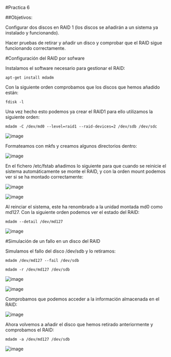 ﻿#Practica 6

##Objetivos:

Configurar dos discos en RAID 1 (los discos se añadirán a un sistema ya
instalado y funcionando).

Hacer pruebas de retirar y añadir un disco y comprobar que el RAID sigue funcionando correctamente.



#Configuración del RAID por sofware

Instalamos el software necesario para gestionar el RAID:

	apt-get install mdadm

Con la siguiente orden comprobamos que los discos que hemos añadido están:

	fdisk -l


Una vez hecho esto podemos ya crear el RAID1 para ello utilizamos la siguiente orden:

	mdadm -C /dev/md0 --level=raid1 --raid-devices=2 /dev/sdb /dev/sdc


![image](https://github.com/alvaro-gr/SWAP2015/blob/master/Practicas/Practica6/Capturas/crear_raid.png)


Formateamos con mkfs y creamos algunos directorios dentro:

![image](https://github.com/alvaro-gr/SWAP2015/blob/master/Practicas/Practica6/Capturas/datos_raid.png)




En el fichero /etc/fstab añadimos lo siguiente para que cuando se reinicie el sistema automáticamente se monte el RAID, y con la orden mount podemos ver si se ha montado correctamente:

![image](https://github.com/alvaro-gr/SWAP2015/blob/master/Practicas/Practica6/Capturas/fstab.png)


![image](https://github.com/alvaro-gr/SWAP2015/blob/master/Practicas/Practica6/Capturas/mount.png)


Al reinciar el sistema, este ha renombrado a la unidad montada md0 como md127. Con la siguiente orden podemos ver el estado del RAID:

	mdadm --detail /dev/md127

![image](https://github.com/alvaro-gr/SWAP2015/blob/master/Practicas/Practica6/Capturas/estado_raid.png)


#Simulación de un fallo en un disco del RAID

Simulamos el fallo del disco /dev/sdb  y lo retiramos:

	mdadm /dev/md127 --fail /dev/sdb

	mdadm -r /dev/md127 /dev/sdb


![image](https://github.com/alvaro-gr/SWAP2015/blob/master/Practicas/Practica6/Capturas/fallo_disco.png)


![image](https://github.com/alvaro-gr/SWAP2015/blob/master/Practicas/Practica6/Capturas/fallo_disco2.png)


Comprobamos que podemos acceder a la información almacenada en el RAID:

![image](https://github.com/alvaro-gr/SWAP2015/blob/master/Practicas/Practica6/Capturas/fallo_disco3.png)


Ahora volvemos a añadir el disco que hemos retirado anteriormente y comprobamos el RAID:

	mdadm -a /dev/md127 /dev/sdb

![image](https://github.com/alvaro-gr/SWAP2015/blob/master/Practicas/Practica6/Capturas/añadir_disco.png)








